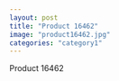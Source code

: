 ```yaml
---
layout: post
title: "Product 16462"
image: "product16462.jpg"
categories: "category1"
---
```

Product 16462
